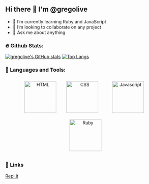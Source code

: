 ## Hi there 👋 I'm @gregolive

- 🌱 I’m currently learning Ruby and JavaScript
- 👯 I’m looking to collaborate on any project
- 💬 Ask me about anything

### 🔥 Github Stats:
[![gregolive's GitHub stats](https://github-readme-stats.vercel.app/api?username=gregolive&show_icons=true&theme=tokyonight)](https://github.com/anuraghazra/github-readme-stats)
[![Top Langs](https://github-readme-stats.vercel.app/api/top-langs/?username=gregolive&layout=compact&theme=tokyonight)](https://github.com/anuraghazra/github-readme-stats)

### 🔭 Languages and Tools:
<p align="center">
<img src="https://upload.wikimedia.org/wikipedia/commons/thumb/6/61/HTML5_logo_and_wordmark.svg/512px-HTML5_logo_and_wordmark.svg.png" alt="HTML" height="100" style="vertical-align:top; margin:10px">
  &nbsp;
<img src="https://upload.wikimedia.org/wikipedia/commons/thumb/d/d5/CSS3_logo_and_wordmark.svg/1200px-CSS3_logo_and_wordmark.svg.png" alt="CSS" height="100" style="vertical-align:top; margin:10px">
  &nbsp;&nbsp;&nbsp;&nbsp;
<img src="https://upload.wikimedia.org/wikipedia/commons/thumb/9/99/Unofficial_JavaScript_logo_2.svg/2048px-Unofficial_JavaScript_logo_2.svg.png" alt="Javascript" height="100" style="vertical-align:top; margin:10px">
  &nbsp;
<img src="https://cdn.icon-icons.com/icons2/2415/PNG/512/ruby_plain_wordmark_logo_icon_146362.png" alt="Ruby" height="100" style="vertical-align:top; margin:10px">
</p>

### 🔗 Links
[Repl.it](https://replit.com/@gregolive)

<!--
**gregolive/gregolive** is a ✨ _special_ ✨ repository because its `README.md` (this file) appears on your GitHub profile.

Here are some ideas to get you started:

- 🔭 I’m currently working on ...
- 🌱 I’m currently learning ...
- 👯 I’m looking to collaborate on ...
- 🤔 I’m looking for help with ...
- 💬 Ask me about ...
- 📫 How to reach me: ...
- 😄 Pronouns: ...
- ⚡ Fun fact: ...
-->
